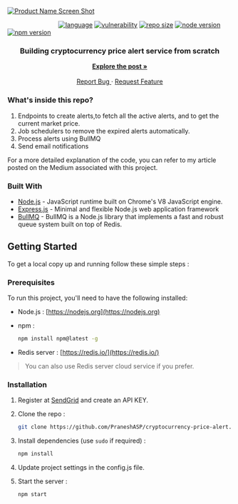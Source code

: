 [![Product Name Screen Shot](https://cdn-images-1.medium.com/max/2560/1*pOv2RLIpBkCLEeUGzH6iDg.jpeg)]()

&nbsp;&nbsp;&nbsp;&nbsp;&nbsp;&nbsp;&nbsp;&nbsp;&nbsp;&nbsp;&nbsp;&nbsp;&nbsp;&nbsp;&nbsp;&nbsp;&nbsp;&nbsp;&nbsp;&nbsp;&nbsp;&nbsp;&nbsp;&nbsp;&nbsp;&nbsp;&nbsp;&nbsp;
[![language](https://img.shields.io/github/languages/top/PraneshASP/node-authentication-jwt-mongodb)]("https://github.com/PraneshASP/cryptocurrency-price-alert")
[![vulnerability](https://img.shields.io/snyk/vulnerabilities/github/PraneshASP/node-authentication-jwt-mongodb)](https://github.com/PraneshASP/cryptocurrency-price-alert)
[![repo size](https://img.shields.io/github/repo-size/PraneshASP/node-authentication-jwt-mongodb)](https://github.com/PraneshASP/cryptocurrency-price-alert)
[![node version](https://img.shields.io/node/v/npm)](https://github.com/PraneshASP/cryptocurrency-price-alert)
[![npm version](https://img.shields.io/npm/v/npm)](https://github.com/PraneshASP/cryptocurrency-price-alert)

<!-- PROJECT LOGO -->
<p align="center">
  <h3 align="center">Building cryptocurrency price alert service from scratch</h3>
  <p align="center">
     <a href=""><strong>Explore the post »</strong></a>
     <br /> <br />
    <a href="https://github.com/PraneshASP/cryptocurrency-price-alert/issues">Report Bug </a>
    ·
    <a href="https://github.com/PraneshASP/cryptocurrency-price-alert/issues"> Request Feature</a>
  </p>
</p>

<!-- ABOUT THE PROJECT -->

### What's inside this repo?

1. Endpoints to create alerts,to fetch all the active alerts, and to get the current market price.
2. Job schedulers to remove the expired alerts automatically.
3. Process alerts using BullMQ
4. Send email notifications

For a more detailed explanation of the code, you can refer to my article posted on the Medium associated with this project.

### Built With

- [Node.js]() - JavaScript runtime built on Chrome's V8 JavaScript engine.
- [Express.js]() - Minimal and flexible Node.js web application framework
- [BullMQ]() - BullMQ is a Node.js library that implements a fast and robust queue system built on top of Redis.

<!-- GETTING STARTED -->

## Getting Started

To get a local copy up and running follow these simple steps :

### Prerequisites

To run this project, you'll need to have the following installed:

- Node.js : [https://nodejs.org](https://nodejs.org)

- npm :
  ```sh
  npm install npm@latest -g
  ```
- Redis server : [https://redis.io/](https://redis.io/) <br>

> You can also use Redis server cloud service if you prefer.
> <br>

### Installation

1. Register at [SendGrid](https://sendgrid.com) and create an API KEY.

2. Clone the repo :
   ```sh
   git clone https://github.com/PraneshASP/cryptocurrency-price-alert.git
   ```
3. Install dependencies (use `sudo` if required) :

   ```sh
   npm install
   ```

4. Update project settings in the config.js file.
5. Start the server :
   ```sh
   npm start
   ```
